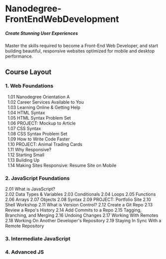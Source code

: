 # Nanodegree-FrontEndWebDevelopment
##### Create Stunning User Experiences
Master the skills required to become a Front-End Web Developer, and start building beautiful, responsive websites optimized for mobile and desktop performance.



## Course Layout

### 1. Web Foundations
   1.01 Nanodegree Orientation A  
   1.02 Career Services Available to You  
   1.03 Learning Online & Getting Help  
   1.04 HTML Syntax  
   1.05 HTML Syntax Problem Set  
   1.06 PROJECT: Mockup to Article  
   1.07 CSS Syntax  
   1.08 CSS Syntax Problem Set  
   1.09 How to Write Code Faster  
   1.10 PROJECT: Animal Trading Cards  
   1.11 Why Responsive?  
   1.12 Starting Small  
   1.13 Building Up  
   1.14 Making Sites Responsive: Resume Site on Mobile  
   
### 2. JavaScript Foundations
   2.01 What is JavaScript?  
   2.02 Data Types & Variables
   2.03 Conditionals
   2.04 Loops
   2.05 Functions
   2.06 Arrays
   2.07 Objects
   2.08 Syntax
   2.09 PROJECT: Portfolio Site
   2.10 Shell Workshop
   2.11 What is Version Control?
   2.12 Create a Git Repo
   2.13 Review a Repo's History
   2.14 Add Commits to a Repo
   2.15 Tagging, Branching, and Merging
   2.16 Undoing Changes
   2.17 Working With Remotes
   2.18 Working On Another Developer's Repository
   2.19 Staying In Sync With a Remote Repository
   
### 3. Intermediate JavaScript
### 4. Advanced JS
